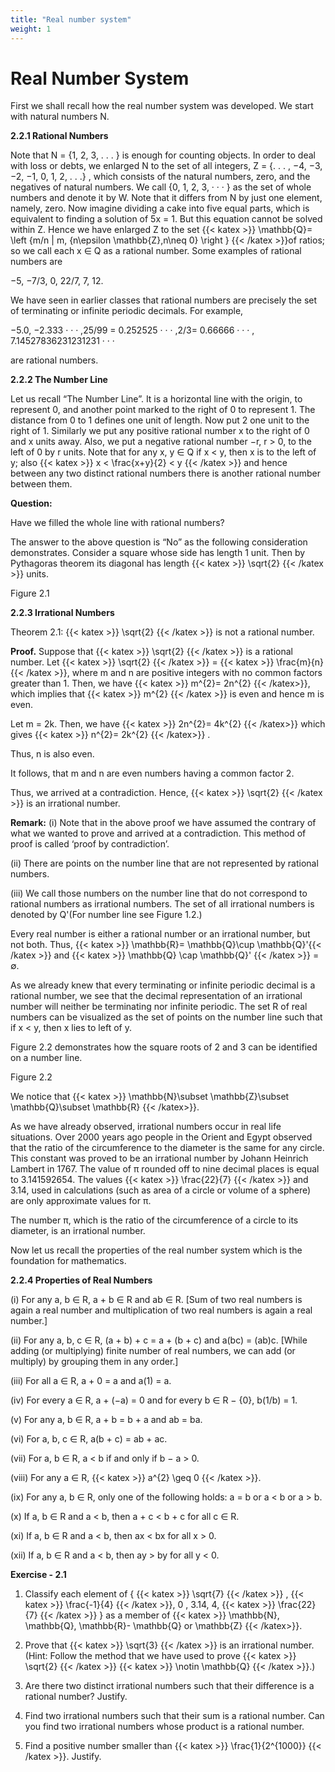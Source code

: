 ```yaml
---
title: "Real number system"
weight: 1
---
```


# Real Number System

First we shall recall how the real number system was developed. We start with natural numbers N.

**2.2.1 Rational Numbers**

Note that N = {1, 2, 3, . . . } is enough for counting objects. In order to deal with loss or debts,
we enlarged N to the set of all integers, Z = {. . . , −4, −3, −2, −1, 0, 1, 2, . . .} , which consists of
the natural numbers, zero, and the negatives of natural numbers. We call {0, 1, 2, 3, · · · } as the set
of whole numbers and denote it by W. Note that it differs from N by just one element, namely,
zero. Now imagine dividing a cake into five equal parts, which is equivalent to finding a solution
of 5x = 1. But this equation cannot be solved within Z. Hence we have enlarged Z to the set
{{< katex >}} \mathbb{Q}= \left \{m/n | m, {n\epsilon \mathbb{Z},n\neq 0} \right \} {{< /katex >}}of ratios; so we call each x ∈ Q as a rational number. Some examples
of rational numbers are

−5, −7/3, 0, 22/7, 7, 12.

We have seen in earlier classes that rational numbers are precisely the set of terminating or infinite
periodic decimals. For example,

−5.0, −2.333 · · · ,25/99 = 0.252525 · · · ,2/3= 0.66666 · · · , 7.14527836231231231 · · ·

are rational numbers.

**2.2.2 The Number Line**

Let us recall “The Number Line”. It is a horizontal line with the origin, to represent 0, and another
point marked to the right of 0 to represent 1. The distance from 0 to 1 defines one unit of length. Now
put 2 one unit to the right of 1. Similarly we put any positive rational number x to the right of 0 and
x units away. Also, we put a negative rational number −r, r > 0, to the left of 0 by r units. Note that
for any x, y ∈ Q if x < y, then x is to the left of y; also {{< katex >}} x < \frac{x+y}{2} < y {{< /katex >}} and hence between any two distinct rational numbers there is another rational number between them.

**Question:**

Have we filled the whole line with rational numbers?

The answer to the above question is “No” as the following consideration demonstrates. Consider a square whose side has length 1 unit. Then by Pythagoras theorem its diagonal has length {{< katex >}} \sqrt{2} {{< /katex >}} units.

Figure 2.1

**2.2.3 Irrational Numbers**

Theorem 2.1: {{< katex >}} \sqrt{2} {{< /katex >}} is not a rational number.

**Proof.** Suppose that {{< katex >}} \sqrt{2} {{< /katex >}} is a rational number. Let {{< katex >}} \sqrt{2} {{< /katex >}} = {{< katex >}} \frac{m}{n} {{< /katex >}}, where m and n are positive integers with no common factors greater than 1. Then, we have {{< katex >}} m^{2}= 2n^{2} {{< /katex>}}, which implies that {{< katex >}} m^{2} {{< /katex >}} is even and hence m is even.

Let m = 2k. Then, we have {{< katex >}} 2n^{2}= 4k^{2} {{< /katex>}} which gives {{< katex >}} n^{2}= 2k^{2} {{< /katex>}} .

Thus, n is also even.

It follows, that m and n are even numbers having a common factor 2.

Thus, we arrived at a contradiction.
Hence, {{< katex >}} \sqrt{2} {{< /katex >}} is an irrational number.

**Remark:**
(i) Note that in the above proof we have assumed the contrary of what we wanted to prove and
arrived at a contradiction. This method of proof is called ‘proof by contradiction’.

(ii) There are points on the number line that are not represented by rational numbers.

(iii) We call those numbers on the number line that do not correspond to rational numbers as
irrational numbers. The set of all irrational numbers is denoted by Q'(For number line see
Figure 1.2.)

Every real number is either a rational number or an irrational number, but not both. Thus,
{{< katex >}} \mathbb{R}= \mathbb{Q}\cup \mathbb{Q}'{{< /katex >}} and {{< katex >}} \mathbb{Q} \cap \mathbb{Q}' {{< /katex >}} = ∅.

As we already knew that every terminating or infinite periodic decimal is a rational number, we
see that the decimal representation of an irrational number will neither be terminating nor infinite
periodic. The set R of real numbers can be visualized as the set of points on the number line such that
if x < y, then x lies to left of y.

Figure 2.2 demonstrates how the square roots of 2 and 3 can be identified on a number line.

Figure 2.2

We notice that {{< katex >}} \mathbb{N}\subset \mathbb{Z}\subset \mathbb{Q}\subset \mathbb{R} {{< /katex>}}.

As we have already observed, irrational numbers occur in real life situations. Over 2000 years ago
people in the Orient and Egypt observed that the ratio of the circumference to the diameter is the same
for any circle. This constant was proved to be an irrational number by Johann Heinrich Lambert in 1767. The value of π rounded off to nine decimal places is equal to 3.141592654. The values {{< katex >}} \frac{22}{7} {{< /katex >}} and 3.14, used in calculations (such as area of a circle or volume of a sphere) are only approximate values for π.

The number π, which is the ratio of the circumference of a circle to its diameter, is an irrational number.

Now let us recall the properties of the real number system which is the foundation for mathematics.

**2.2.4 Properties of Real Numbers**

(i) For any a, b ∈ R, a + b ∈ R and ab ∈ R.
[Sum of two real numbers is again a real number and multiplication of two real numbers is
again a real number.]

(ii) For any a, b, c ∈ R, (a + b) + c = a + (b + c) and a(bc) = (ab)c.
[While adding (or multiplying) finite number of real numbers, we can add (or multiply) by
grouping them in any order.]

(iii) For all a ∈ R, a + 0 = a and a(1) = a.

(iv) For every a ∈ R, a + (−a) = 0 and for every b ∈ R − {0}, b(1/b) = 1.

(v) For any a, b ∈ R, a + b = b + a and ab = ba.

(vi) For a, b, c ∈ R, a(b + c) = ab + ac.

(vii) For a, b ∈ R, a < b if and only if b − a > 0.

(viii) For any a ∈ R, {{< katex >}} a^{2} \geq 0 {{< /katex >}}.

(ix) For any a, b ∈ R, only one of the following holds: a = b or a < b or a > b.

(x) If a, b ∈ R and a < b, then a + c < b + c for all c ∈ R.

(xi) If a, b ∈ R and a < b, then ax < bx for all x > 0.

(xii) If a, b ∈ R and a < b, then ay > by for all y < 0.

**Exercise - 2.1**

1. Classify each element of { {{< katex >}} \sqrt{7} {{< /katex >}} , {{< katex >}} \frac{-1}{4} {{< /katex >}}, 0 , 3.14, 4, {{< katex >}} \frac{22}{7} {{< /katex >}} } as a member of {{< katex >}} \mathbb{N}, \mathbb{Q}, \mathbb{R}- \mathbb{Q} or \mathbb{Z} {{< /katex>}}.

2. Prove that {{< katex >}} \sqrt{3} {{< /katex >}} is an irrational number.
   (Hint: Follow the method that we have used to prove {{< katex >}} \sqrt{2} {{< /katex >}} {{< katex >}} \notin \mathbb{Q} {{< /katex >}}.)

3. Are there two distinct irrational numbers such that their difference is a rational number? Justify.

4. Find two irrational numbers such that their sum is a rational number. Can you find two irrational
   numbers whose product is a rational number.

5. Find a positive number smaller than {{< katex >}} \frac{1}{2^{1000}} {{< /katex >}}. Justify.

